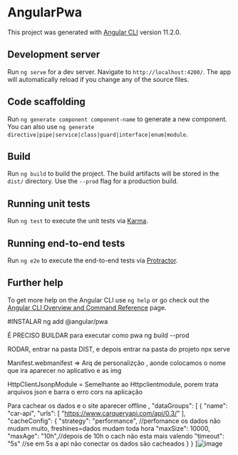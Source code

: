 # AngularPwa

This project was generated with [Angular CLI](https://github.com/angular/angular-cli) version 11.2.0.

## Development server

Run `ng serve` for a dev server. Navigate to `http://localhost:4200/`. The app will automatically reload if you change any of the source files.

## Code scaffolding

Run `ng generate component component-name` to generate a new component. You can also use `ng generate directive|pipe|service|class|guard|interface|enum|module`.

## Build

Run `ng build` to build the project. The build artifacts will be stored in the `dist/` directory. Use the `--prod` flag for a production build.

## Running unit tests

Run `ng test` to execute the unit tests via [Karma](https://karma-runner.github.io).

## Running end-to-end tests

Run `ng e2e` to execute the end-to-end tests via [Protractor](http://www.protractortest.org/).

## Further help

To get more help on the Angular CLI use `ng help` or go check out the [Angular CLI Overview and Command Reference](https://angular.io/cli) page.

#INSTALAR
 ng add @angular/pwa

É PRECISO BUILDAR para executar como pwa
ng build --prod

RODAR, entrar na pasta DIST, e depois entrar na pasta do projeto
 npx serve

Manifest.webmanifest => Arq de personalizção , aonde  colocamos o nome que ira aparecer no aplicativo e as img

HttpClientJsonpModule = Semelhante ao Httpclientmodule, porem trata arquivos json e barra o erro cors na aplicação



Para cachear os dados e o site aparecer offline
, "dataGroups": [
    {
      "name": "car-api",
      "urls": [
        "https://www.carqueryapi.com/api/0.3/"
      ],
      "cacheConfig": {
        "strategy": "performance", //perfomance os dados não mudam muito, freshines=dados mudam toda hora
        "maxSize": 10000,
        "maxAge": "10h",//depois de 10h o cach não esta mais valendo
        "timeout": "5s" //se em 5s a api não conectar os dados são cacheados
      }
    }
  ]![image](https://user-images.githubusercontent.com/39338362/115979026-dc340080-a559-11eb-943a-3ba703c7d8e5.png)

